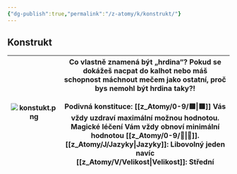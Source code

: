 ```yaml
---
{"dg-publish":true,"permalink":"/z-atomy/k/konstrukt/"}
---
```


## Konstrukt

| ![konstukt.png](/img/user/z_img/konstukt.png) | Co vlastně znamená být „hrdina“? Pokud se dokážeš nacpat do kalhot nebo máš schopnost máchnout mečem jako ostatní, proč bys nemohl být hrdina taky?!<br><br>**Podivná konstituce**: [[z_Atomy/0-9/🟥\|🟥]] Vás vždy uzdraví maximální možnou hodnotou. Magické léčení Vám vždy obnoví minimální hodnotou [[z_Atomy/0-9/💖\|💖]].<br>**[[z_Atomy/J/Jazyky\|Jazyky]]**: Libovolný jeden navíc<br>**[[z_Atomy/V/Velikost\|Velikost]]**: Střední |
| ----------------- | ---------------------------------------------------------------------------------------------------------------------------------------------------------------------------------------------------------------------------------------------------------------------------------------------------------------------------------------------------------------------- |
